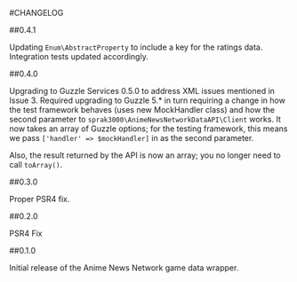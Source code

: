 #CHANGELOG

##0.4.1

Updating `Enum\AbstractProperty` to include a key for the ratings data. Integration tests updated accordingly.

##0.4.0

Upgrading to Guzzle Services 0.5.0 to address XML issues mentioned in Issue 3. Required upgrading to Guzzle 5.* in turn
requiring a change in how the test framework behaves (uses new MockHandler class) and how the second parameter to 
`sprak3000\AnimeNewsNetworkDataAPI\Client` works. It now takes an array of Guzzle options; for the testing framework,
this means we pass `['handler' => $mockHandler]` in as the second parameter.

Also, the result returned by the API is now an array; you no longer need to call `toArray()`.

##0.3.0

Proper PSR4 fix. 

##0.2.0

PSR4 Fix

##0.1.0

Initial release of the Anime News Network game data wrapper.
